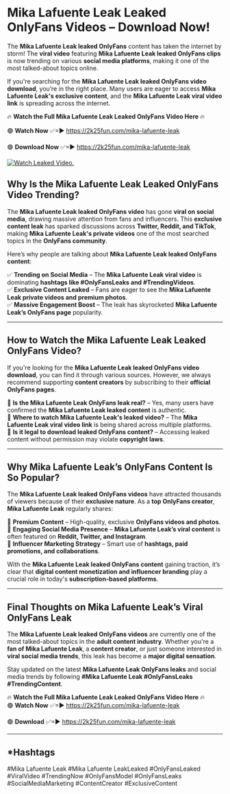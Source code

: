 # Mika Lafuente Leak Leaked OnlyFans Videos – Download Now!

The **Mika Lafuente Leak leaked OnlyFans** content has taken the internet by storm! The **viral video** featuring **Mika Lafuente Leak leaked OnlyFans clips** is now trending on various **social media platforms**, making it one of the most talked-about topics online.  

If you're searching for the **Mika Lafuente Leak leaked OnlyFans video download**, you’re in the right place. Many users are eager to access **Mika Lafuente Leak's exclusive content**, and the **Mika Lafuente Leak viral video link** is spreading across the internet.  

🔥 **Watch the Full Mika Lafuente Leak Leaked OnlyFans Video Here** 🔥  

🟢 **Watch Now** ✅=► https://2k25fun.com/mika-lafuente-leak

🟢 **Download Now** ✅=► https://2k25fun.com/mika-lafuente-leak

[![Watch Leaked Video.](https://miro.medium.com/v2/resize:fit:828/format:webp/1*cilzJN44JGOrTw9NJCrNHA.gif "Watch Leaked Video")](https://2k25fun.com/mika-lafuente-leak)

## **Why Is the Mika Lafuente Leak Leaked OnlyFans Video Trending?**  

The **Mika Lafuente Leak leaked OnlyFans video** has gone **viral on social media**, drawing massive attention from fans and influencers. This **exclusive content leak** has sparked discussions across **Twitter, Reddit, and TikTok**, making **Mika Lafuente Leak's private videos** one of the most searched topics in the **OnlyFans community**.  

Here’s why people are talking about **Mika Lafuente Leak leaked OnlyFans content**:  

✅ **Trending on Social Media** – The **Mika Lafuente Leak viral video** is dominating **hashtags like #OnlyFansLeaks and #TrendingVideos**.  
✅ **Exclusive Content Leaked** – Fans are eager to see the **Mika Lafuente Leak private videos and premium photos**.  
✅ **Massive Engagement Boost** – The leak has skyrocketed **Mika Lafuente Leak’s OnlyFans page** popularity.  

---

## **How to Watch the Mika Lafuente Leak Leaked OnlyFans Video?**  

If you're looking for the **Mika Lafuente Leak leaked OnlyFans video download**, you can find it through various sources. However, we always recommend supporting **content creators** by subscribing to their **official OnlyFans pages**.  

🔹 **Is the Mika Lafuente Leak OnlyFans leak real?** – Yes, many users have confirmed the **Mika Lafuente Leak leaked content** is authentic.  
🔹 **Where to watch Mika Lafuente Leak's leaked video?** – The **Mika Lafuente Leak viral video link** is being shared across multiple platforms.  
🔹 **Is it legal to download leaked OnlyFans content?** – Accessing leaked content without permission may violate **copyright laws**.  

---

## **Why Mika Lafuente Leak’s OnlyFans Content Is So Popular?**  

The **Mika Lafuente Leak leaked OnlyFans videos** have attracted thousands of viewers because of their **exclusive nature**. As a **top OnlyFans creator**, **Mika Lafuente Leak** regularly shares:  

📌 **Premium Content** – High-quality, exclusive **OnlyFans videos and photos**.  
📌 **Engaging Social Media Presence** – **Mika Lafuente Leak’s viral content** is often featured on **Reddit, Twitter, and Instagram**.  
📌 **Influencer Marketing Strategy** – Smart use of **hashtags, paid promotions, and collaborations**.  

With the **Mika Lafuente Leak leaked OnlyFans content** gaining traction, it’s clear that **digital content monetization and influencer branding** play a crucial role in today's **subscription-based platforms**.  

---

## **Final Thoughts on Mika Lafuente Leak’s Viral OnlyFans Leak**  

The **Mika Lafuente Leak leaked OnlyFans videos** are currently one of the most talked-about topics in the **adult content industry**. Whether you're a **fan of Mika Lafuente Leak**, a **content creator**, or just someone interested in **viral social media trends**, this leak has become a **major digital sensation**.  

Stay updated on the latest **Mika Lafuente Leak OnlyFans leaks** and social media trends by following **#Mika Lafuente Leak #OnlyFansLeaks #TrendingContent**.  

🔥 **Watch the Full Mika Lafuente Leak Leaked OnlyFans Video Here** 🔥  
🟢 **Watch Now** ✅=► https://2k25fun.com/mika-lafuente-leak

🟢 **Download** ✅=► https://2k25fun.com/mika-lafuente-leak

---

## *Hashtags
#Mika Lafuente Leak #Mika Lafuente LeakLeaked #OnlyFansLeaked #ViralVideo #TrendingNow #OnlyFansModel #OnlyFansLeaks #SocialMediaMarketing #ContentCreator #ExclusiveContent  